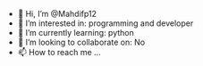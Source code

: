 - 👋 Hi, I’m @Mahdifp12
- 👀 I’m interested in: programming and developer
- 🌱 I’m currently learning: python
- 💞️ I’m looking to collaborate on: No 
- 📫 How to reach me ...

<!---
Mahdifp12/Mahdifp12 is a ✨ special ✨ repository because its `README.md` (this file) appears on your GitHub profile.
You can click the Preview link to take a look at your changes.
--->
